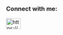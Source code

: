 <h3 align="left">Connect with me:</h3>
<p align="left">
<a href="https://www.linkedin.com/in/justinmunos/" target="blank"><img align="center" src="https://raw.githubusercontent.com/rahuldkjain/github-profile-readme-generator/master/src/images/icons/Social/linked-in-alt.svg" alt="https://www.linkedin.com/in/justinmunos/" height="30" width="40" /></a>
</p>

